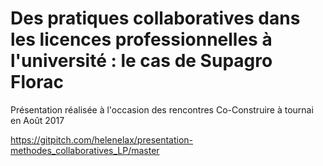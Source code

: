 # Des pratiques collaboratives dans les licences professionnelles à l'université : le cas de Supagro Florac
Présentation réalisée à l'occasion des rencontres Co-Construire à tournai en Août 2017

https://gitpitch.com/helenelax/presentation-methodes_collaboratives_LP/master
